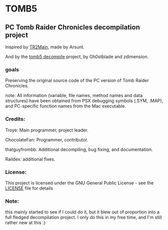 # TOMB5
## PC Tomb Raider Chronicles decompilation project

Inspired by [TR2Main](https://github.com/Arsunt/TR2Main/), made by Arsunt. 

And by the [tomb5 decompile](https://github.com/TOMB5/TOMB5) project, by Gh0stblade and zdimension. 

### goals
Preserving the original source code of the PC version of Tomb Raider Chronicles.

note: All information (variable, file names, method names and data structures) have been obtained from PSX debugging symbols (.SYM, .MAP), and PC-specific function names from the Mac executable.

### Credits:
Troye: Main programmer, project leader.

ChocolateFan: Programmer, contributor.

thatguyfrombb: Additional decompiling, bug fixing, and documentation.

Raildex: additional fixes.

### License:
This project is licensed under the GNU General Public License - see the [LICENSE](https://github.com/Trxyebeep/TOMB5/blob/main/LICENSE) file for details

### Note: 
this mainly started to see if I could do it, but it blew out of proportion into a full fledged decompilation project. I only do this in my free time, and I'm still rather new at this :)
